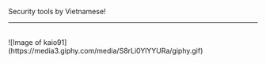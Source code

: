 Security tools by Vietnamese!
</br>
*****
</br>
![Image of kaio91](https://media3.giphy.com/media/S8rLi0YlYYURa/giphy.gif)